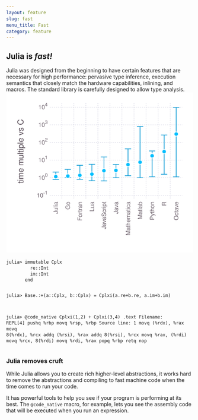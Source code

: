 ```yaml
---
layout: feature
slug: fast
menu_title: Fast
category: feature
---
```


## Julia is _fast!_

<div class="u-flex u-hbox">
  <div class="u-half-width">Julia was designed from the beginning to have certain features that are necessary for high performance: pervasive type inference, execution semantics that closely match the hardware capabilities, inlining, and macros. The standard library is carefully designed to allow type analysis.</div>
<a href="/benchmarks/">
 <img class="benchmark-plot" src="benchmark-preview.svg" title="Click on the plot for more detail">
</a>
</div>

<div class="u-flex u-hbox">
  <div class="u-half-width">
    <div class="u-vskip-3"></div>
    <pre class="language-julia"><code>julia> immutable Cplx
         re::Int
         im::Int
       end

julia> Base.:+(a::Cplx, b::Cplx) =
           Cplxi(a.re+b.re, a.im+b.im)

julia> @code_native Cplxi(1,2) + Cplxi(3,4)
       .text
Filename: REPL[4]
       pushq   %rbp
       movq    %rsp, %rbp
Source line: 1
       movq    (%rdx), %rax
       movq    8(%rdx), %rcx
       addq    (%rsi), %rax
       addq    8(%rsi), %rcx
       movq    %rax, (%rdi)
       movq    %rcx, 8(%rdi)
       movq    %rdi, %rax
       popq    %rbp
       retq
       nop
    </code></pre>
  </div>
  <div>
    <h3>Julia removes cruft</h3>
  <p>While Julia allows you to create rich higher-level abstractions, it works hard to remove the abstractions and compiling to fast machine code when the time comes to run your code.</p>

<p>It has powerful tools to help you see if your program is performing at its best. The <code>@code_native</code> macro, for example, lets you see the assembly code that will be executed when you run an expression.</p>
  </div>
</div>
